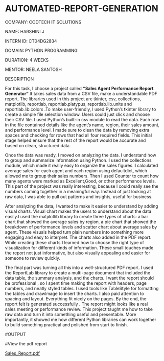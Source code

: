 # AUTOMATED-REPORT-GENERATION

COMPANY: CODTECH IT SOLUTIONS

NAME: HARSHINI J

INTERN ID: CT04DG2834

DOMAIN: PYTHON PROGRAMMING

DURATION: 4 WEEKS

MENTOR: NEELA SANTOSH

DESCRIPTION

For this task, I choose a project called **“Sales Agent Performance Report Generator”**.It takes sales data from a CSV file, make a understandable PDF report. The libraries used in this project are tkinter, csv, collections, matplotlib, reportlab, reportlab.platypus, reportlab.lib.units and reportlab.lib.colors .To make user-friendly, I used Python’s tkinter library to create a simple file selection window.  Users could just click and choose their CSV file. I used Python’s built-in csv module to read the data. Each row in the file contained details like the agent’s name, region, their sales amount, and performance level. I made sure to clean the data by removing extra spaces and checking for rows that had all four required fields. This initial stage helped ensure that the rest of the report would be accurate and based on clean, structured data. 

Once the data was ready, I moved on analyzing the data. I understand how to group and summarize information using Python. I used the collections module, which made it really easy to organize the sales figures. I calculated average sales for each agent and each region using defaultdict, which allowed me to group their sales numbers. Then I used Counter to count how many agents were marked as Excellent,Good, or other performance levels. This part of the project was really interesting, because I could really see the numbers coming together in a meaningful way. Instead of just looking at raw data, I was able to pull out patterns and insights, useful for business. 

After analyzing the data, I wanted to make it easier to understand by adding visual charts. Visual chart makes the users to understand about the data easily.I used the matplotlib library to create three types of charts: a bar chart that showed the average sales by region, a pie chart that showed the breakdown of performance levels and scatter chart about average sales by agent. These visuals helped turn plain numbers into something more engaging and easy to interpret. The charts also added in the PDF report. While creating these charts I learned how to choose the right type of visualization for different kinds of information. These small touches made the report not just informative, but also visually appealing and easier for someone to review quickly. 

The final part was turning all this into a well-structured PDF report. I used the ReportLab library to create a multi-page document that included the data table, the summary analysis, and the charts. I want the report should be professional , so I spent time making the report with headers, page numbers, and neatly styled tables. I used tools like TableStyle for formatting the tables and drawImage to insert the charts. I also paid attention to spacing and layout. Everything fit nicely on the pages. By the end, the report felt is generated successfully . The report might looks like a real sales meeting or performance review. This project taught me how to take raw data and turn it into something useful and presentable. More importantly, it showed me how different Python libraries can work together to build something practical and polished from start to finish.



#OUTPUT

#View the pdf report

[Sales_Report.pdf](https://github.com/user-attachments/files/21216089/Sales_Report.pdf)




